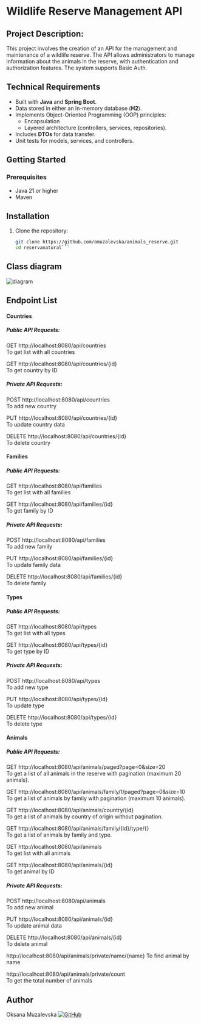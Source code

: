 # Wildlife Reserve Management API

## Project Description:
This project involves the creation of an API for the management and maintenance of a wildlife reserve. The API allows administrators to manage information about the animals in the reserve, with authentication and authorization features. The system supports Basic Auth.

## Technical Requirements
- Built with **Java** and **Spring Boot**.
- Data stored in either an in-memory database (**H2**).
- Implements Object-Oriented Programming (OOP) principles:
  - Encapsulation
  - Layered architecture (controllers, services, repositories).
- Includes **DTOs** for data transfer.
- Unit tests for models, services, and controllers.

## Getting Started
### Prerequisites
- Java 21 or higher
- Maven

## Installation
1. Clone the repository:
   ```bash
   git clone https://github.com/omuzalevska/animals_reserve.git
   cd reservanatural```

## Class diagram
![diagram](/src/main/java/dev/muzalevska/reservanatural/images/diagClasses.png)

## Endpoint List

#### Countries 
##### Public API Requests:   
GET http://localhost:8080/api/countries  
To get list with all countries  

GET http://localhost:8080/api/countries/{id}  
To get country by ID  

##### Private API Requests:  
POST http://localhost:8080/api/countries  
To add new country  

PUT http://localhost:8080/api/countries/{id}  
To update country data  

DELETE http://localhost:8080/api/countries/{id}  
To delete country  

#### Families 
##### Public API Requests:   
GET http://localhost:8080/api/families  
To get list with all families  

GET http://localhost:8080/api/families/{id}  
To get family by ID  

##### Private API Requests:  
POST http://localhost:8080/api/families  
To add new family  

PUT http://localhost:8080/api/families/{id}  
To update family data  

DELETE http://localhost:8080/api/families/{id}  
To delete family  

#### Types  
##### Public API Requests:  
GET http://localhost:8080/api/types  
To get list with all types  

GET http://localhost:8080/api/types/{id}  
To get type by ID  

##### Private API Requests:  
POST http://localhost:8080/api/types  
To add new type  

PUT http://localhost:8080/api/types/{id}  
To update type  

DELETE http://localhost:8080/api/types/{id}  
To delete type  

#### Animals  
##### Public API Requests:  
GET http://localhost:8080/api/animals/paged?page=0&size=20  
To get a list of all animals in the reserve with pagination (maximum 20 animals).  

GET http://localhost:8080/api/animals/family/1/paged?page=0&size=10  
To get a list of animals by family with pagination (maximum 10 animals).  

GET http://localhost:8080/api/animals/country/{id}  
To get a list of animals by country of origin without pagination.  

GET http://localhost:8080/api/animals/family/{id}/type/{}  
To get a list of animals by family and type.  
  
GET http://localhost:8080/api/animals  
To get list with all animals  

GET http://localhost:8080/api/animals/{id}  
To get animal by ID  

##### Private API Requests:  
POST http://localhost:8080/api/animals  
To add new animal  

PUT http://localhost:8080/api/animals/{id}  
To update animal data  

DELETE http://localhost:8080/api/animals/{id}  
To delete animal  

http://localhost:8080/api/animals/private/name/{name}
To find animal by name    

http://localhost:8080/api/animals/private/count  
To get the total number of animals  

## Author
Oksana Muzalevska
[![GitHub](https://img.shields.io/badge/-GitHub-333?style=for-the-badge&logo=GitHub&logoColor=fff)](https://github.com/omuzalevska)